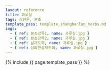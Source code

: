 ```yaml
---
layout: reference
title: 과루실
tags: 상한론, 본초
template_pass: template_shanghanlun_herbs.md
imgs:
  - { ref: 본초강목1, name: 과루실.jpg }
  - { ref: 본초강목2, name: 과루실.jpg }
  - { ref: 삼재도회, name: 과루실.jpg }
  - { ref: 삼화한삼재도회, name: 과루실.jpg }
---
```


{% include {{ page.template_pass }} %}

